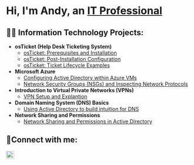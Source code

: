 <h1>Hi, I'm Andy, an <a href="https://www.linkedin.com/in/andy-gomez-7bb38128a/">IT Professional</a></h1>

<h2>👨‍💻 Information Technology Projects:</h2>

- <b>osTicket (Help Desk Ticketing System)</b>
  - [osTicket: Prerequisites and Installation](https://github.com/aGomez1241/osticket-prereqs)
  - [osTicket: Post-Installation Configuration](https://github.com/aGomez1241/post-install-config)
  - [osTicket: Ticket Lifecycle Examples](https://github.com/aGomez1241/ticket-lifecycle)
- <b>Microsoft Azure</b>
  - [Configuring Active Directory within Azure VMs](https://github.com/aGomez1241/configure-ad)
  - [Network Security Groups (NSGs) and Inspecting Network Protocols](https://github.com/aGomez1241/azure-network-protocols)
-  <b>Introduction to Virtual Private Networks (VPNs)</b>
    - [VPN Setup and Explantion](https://github.com/aGomez1241/VPN)
- <b> Domain Naming System (DNS) Basics</b>
    - [Using Active Directory to build intuition for DNS](https://github.com/aGomez1241/DNS)
 - <b> Network Sharing and Permissions</b>
    - [Network Sharing and Permissions in Active Directory](https://github.com/aGomez1241/Network-Sharing)
<h2>🤳Connect with me:</h2>

[<img align="left" alt="Andy | LinkedIn" width="22px" src="https://cdn.jsdelivr.net/npm/simple-icons@v3/icons/linkedin.svg" />][linkedin]


[linkedin]: https://www.linkedin.com/in/andy-gomez-7bb38128a/
